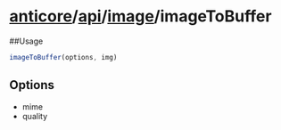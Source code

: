 # [anticore](../../../../../#reference)/[api](../../#reference)/[image](../#reference)/<a name="reference">imageToBuffer</a>

##Usage

```js
imageToBuffer(options, img)
```

## Options

* mime
* quality